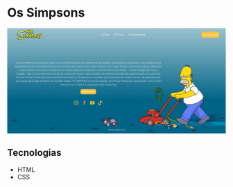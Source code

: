 # Os Simpsons

  <p><img alt="Os Simpsons" src="https://github.com/dellconte/simpsons/blob/main/assets/Screenshot_01.png"/></p>

  <h2>Tecnologias</h2>
  <ul class="technologies">
    <li>HTML</li>
    <li>CSS</li>
  </ul>

